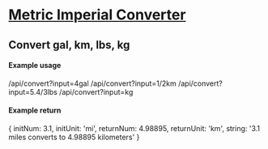 # [Metric Imperial Converter](https://metricimpconverter.katemills1.repl.co/)

## Convert gal, km, lbs, kg

#### Example usage
/api/convert?input=4gal
/api/convert?input=1/2km
/api/convert?input=5.4/3lbs
/api/convert?input=kg


#### Example return 
{ initNum: 3.1, initUnit: 'mi', returnNum: 4.98895, returnUnit: 'km', string: '3.1 miles converts to 4.98895 kilometers' }
